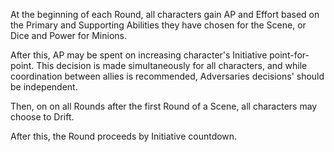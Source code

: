 At the beginning of each Round, all characters gain AP and Effort based on the Primary and Supporting Abilities they have chosen for the Scene, or Dice and Power for Minions. 

After this, AP may be spent on increasing character's Initiative point-for-point. This decision is made simultaneously for all characters, and while coordination between allies is recommended, Adversaries decisions' should be independent.

Then, on on all Rounds after the first Round of a Scene, all characters may choose to Drift.

After this, the Round proceeds by Initiative countdown.